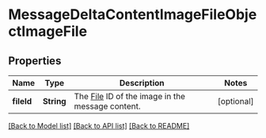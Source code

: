 # MessageDeltaContentImageFileObjectImageFile

## Properties
Name | Type | Description | Notes
------------ | ------------- | ------------- | -------------
**fileId** | **String** | The [File](/docs/api-reference/files) ID of the image in the message content. | [optional] 

[[Back to Model list]](../README.md#documentation-for-models) [[Back to API list]](../README.md#documentation-for-api-endpoints) [[Back to README]](../README.md)


